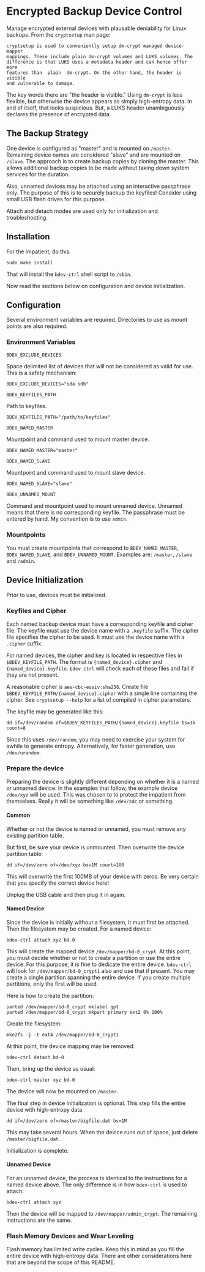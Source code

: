 # Encrypted Backup Device Control

Manage encrypted external devices with plausable deniability for Linux backups.
From the ``cryptsetup`` man page:

    cryptsetup is used to conveniently setup dm-crypt managed device-mapper
    mappings. These include plain dm-crypt volumes and LUKS volumes. The
    difference is that LUKS uses a metadata header and can hence offer more
    features than  plain  dm-crypt. On the other hand, the header is visible
    and vulnerable to damage.

The key words there are "the header is visible." Using ``dm-crypt`` is less
flexible, but otherwise the device appears as simply high-entropy data. In and
of itself, that looks suspicious. But, a LUKS header unambiguously declares
the presence of encrypted data.


## The Backup Strategy

One device is configured as "master" and is mounted on ``/master``. Remaining
device names are considered "slave" and are mounted on ``/slave``. The approach
is to create backup copies by cloning the master. This allows additional
backup copies to be made without taking down system services for the duration.

Also, unnamed devices may be attached using an interactive passphrase only.
The purpose of this is to securely backup the keyfiles! Consider using small
USB flash drives for this purpose.

Attach and detach modes are used only for initialization and troubleshooting.

## Installation

For the impatient, do this:

    sudo make install

That will install the ``bdev-ctrl`` shell script to ``/sbin``.

Now read the sections below on configuration and device initialization.

## Configuration

Several environment variables are required. Directories to use as mount points
are also required.

### Environment Variables

``BDEV_EXCLUDE_DEVICES``

Space delimited list of devices that will not be considered as valid for
use. This is a safety mechanism:

    BDEV_EXCLUDE_DEVICES="sda sdb"

``BDEV_KEYFILES_PATH``

Path to keyfiles.

    BDEV_KEYFILES_PATH="/path/to/keyfiles"

``BDEV_NAMED_MASTER``

Mountpoint and command used to mount master device.

    BDEV_NAMED_MASTER="master"

``BDEV_NAMED_SLAVE``

Mountpoint and command used to mount slave device.

    BDEV_NAMED_SLAVE="slave"

``BDEV_UNNAMED_MOUNT``

Command and mountpoint used to mount unnamed device. Unnamed means that there
is no corresponding keyfile. The passphrase must be entered by hand. My
convention is to use ``admin``.

### Mountpoints

You must create mountpoints that correspond to ``BDEV_NAMED_MASTER``,
``BDEV_NAMED_SLAVE``, and ``BDEV_UNNAMED_MOUNT``. Examples are: ``/master``,
``/slave`` and ``/admin``.

## Device Initialization

Prior to use, devices must be initialized.

### Keyfiles and Cipher

Each named backup device must have a corresponding keyfile and cipher file. The
keyfile must use the device name with a ``.keyfile`` suffix. The cipher file
specifies the cipher to be used. It must use the device name with a ``.cipher``
suffix.

For named devices, the cipher and key is located in respective files in
``$BDEV_KEYFILE_PATH``. The format is ``{named_device}.cipher`` and
``{named_device}.keyfile``. ``bdev-ctrl`` will check each of these files
and fail if they are not present.

A reasonable cipher is ``aes-cbc-essiv:sha256``. Create file
``$BDEV_KEYFILE_PATH/{named_device}.cipher`` with a single line containing
the cipher. See ``cryptsetup --help`` for a list of compiled in cipher
parameters.

The keyfile may be generated like this:

    dd if=/dev/random of=$BDEV_KEYFILES_PATH/{named_device}.keyfile bs=1k count=8

Since this uses ``/dev/random``, you may need to exercise your system for awhile
to generate entropy. Alternatively, for faster generation, use ``/dev/urandom``.

### Prepare the device

Preparing the device is slightly different depending on whether it is a named
or unnamed device. In the examples that follow, the example device `/dev/xyz`
will be used. This was chosen to to protect the impatient from themselves.
Really it will be something like `/dev/sdc` or something.

#### Common

Whether or not the device is named or unnamed, you must remove any existing
partition table.

But first, be sure your device is unmounted. Then overwrite the device
partition table:

    dd if=/dev/zero of=/dev/xyz bs=1M count=100

This will overwrite the first 100MB of your device with zeros. Be very certain
that you specify the correct device here!

Unplug the USB cable and then plug it in again.

#### Named Device

Since the device is initially without a filesystem, it must first be attached.
Then the filesystem may be created. For a named device:

    bdev-ctrl attach xyz bd-0

This will create the mapped device ``/dev/mapper/bd-0_crypt``. At this point,
you must decide whether or not to create a partition or use the entire device.
For this purpose, it is fine to dedicate the entire device. ``bdev-ctrl`` will
look for ``/dev/mapper/bd-0_crypt1`` also and use that if present. You may
create a single partition spanning the entire device. If you create multiple
partitions, only the first will be used.

Here is how to create the partition:

    parted /dev/mapper/bd-0_crypt mklabel gpt
    parted /dev/mapper/bd-0_crypt mkpart primary ext2 0% 100%

Create the filesystem:

    mke2fs -j -t ext4 /dev/mapper/bd-0_crypt1

At this point, the device mapping may be removed:

    bdev-ctrl detach bd-0

Then, bring up the device as usual:

    bdev-ctrl master xyz bd-0

The device will now be mounted on ``/master``.

The final step in device initialization is optional. This step fills the
entire device with high-entropy data.

    dd if=/dev/zero of=/master/bigfile.dat bs=1M

This may take several hours. When the device runs out of space, just delete
``/master/bigfile.dat``.

Initialization is complete.

#### Unnamed Device

For an unnamed device, the process is identical to the instructions for a
named device above. The only difference is in how ``bdev-ctrl`` is used to
attach:

    bdev-ctrl attach xyz

Then the device will be mapped to ``/dev/mapper/admin_crypt``. The remaining
instructions are the same.

### Flash Memory Devices and Wear Leveling

Flash memory has limited write cycles. Keep this in mind as you fill the
entire device with high-entropy data. There are other considerations here that
are beyond the scope of this README.

